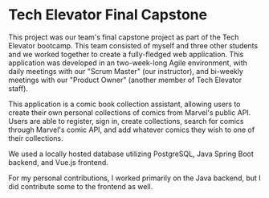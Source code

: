 # Tech Elevator Final Capstone

This project was our team's final capstone project as part of the Tech Elevator bootcamp. This team consisted of myself and three other students and we worked together to create a fully-fledged web application. This application was developed in an two-week-long Agile environment, with daily meetings with our "Scrum Master" (our instructor), and bi-weekly meetings with our "Product Owner" (another member of Tech Elevator staff). 

This application is a comic book collection assistant, allowing users to create their own personal collections of comics from Marvel's public API. Users are able to register, sign in, create collections, search for comics through Marvel's comic API, and add whatever comics they wish to one of their collections.

We used a locally hosted database utilizing PostgreSQL, Java Spring Boot backend, and Vue.js frontend.

For my personal contributions, I worked primarily on the Java backend, but I did contribute some to the frontend as well. 
